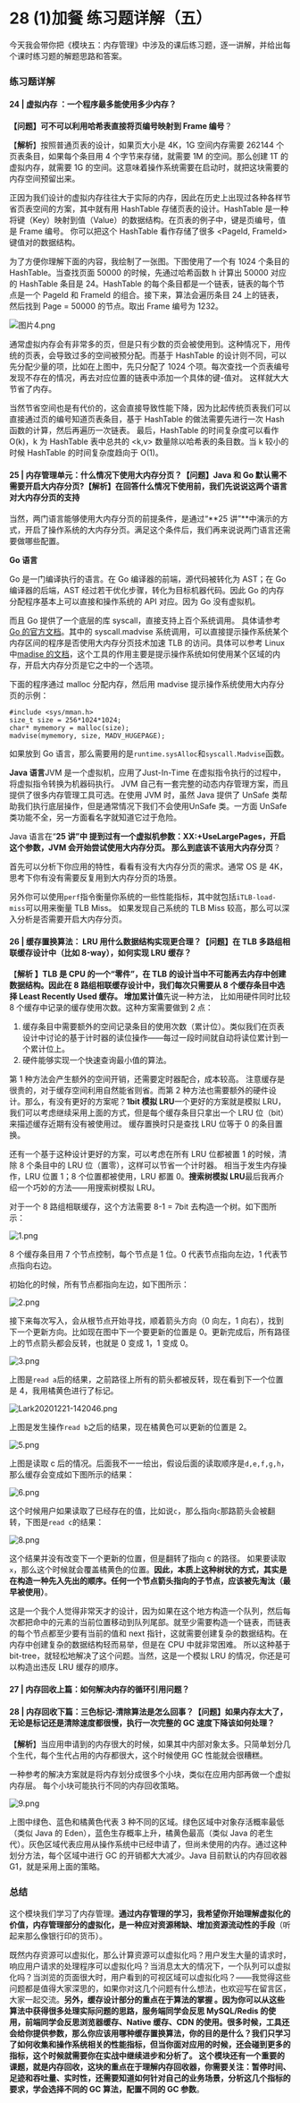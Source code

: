 # 28 (1)加餐 练习题详解（五）

今天我会带你把《模块五：内存管理》中涉及的课后练习题，逐一讲解，并给出每个课时练习题的解题思路和答案。

### 练习题详解

#### 24 | 虚拟内存 ：一个程序最多能使用多少内存？

**【问题】可不可以利用哈希表直接将页编号映射到 Frame 编号**？

【**解析**】按照普通页表的设计，如果页大小是 4K，1G 空间内存需要 262144 个页表条目，如果每个条目用 4 个字节来存储，就需要 1M 的空间。那么创建 1T 的虚拟内存，就需要 1G 的空间。这意味着操作系统需要在启动时，就把这块需要的内存空间预留出来。

正因为我们设计的虚拟内存往往大于实际的内存，因此在历史上出现过各种各样节省页表空间的方案，其中就有用 HashTable 存储页表的设计。HashTable 是一种将键（Key）映射到值（Value）的数据结构。在页表的例子中，键是页编号，值是 Frame 编号。 你可以把这个 HashTable 看作存储了很多 \<PageId, FrameId> 键值对的数据结构。

为了方便你理解下面的内容，我绘制了一张图。下图使用了一个有 1024 个条目的 HashTable。当查找页面 50000 的时候，先通过哈希函数 h 计算出 50000 对应的 HashTable 条目是 24。HashTable 的每个条目都是一个链表，链表的每个节点是一个 PageId 和 FrameId 的组合。接下来，算法会遍历条目 24 上的链表，然后找到 Page = 50000 的节点。取出 Frame 编号为 1232。

![图片4.png](assets/Cip5yF_cbT6AO6DwAACbQMquDX0718.png)

通常虚拟内存会有非常多的页，但是只有少数的页会被使用到。这种情况下，用传统的页表，会导致过多的空间被预分配。而基于 HashTable 的设计则不同，可以先分配少量的项，比如在上图中，先只分配了 1024 个项。每次查找一个页表编号发现不存在的情况，再去对应位置的链表中添加一个具体的键-值对。 这样就大大节省了内存。

当然节省空间也是有代价的，这会直接导致性能下降，因为比起传统页表我们可以直接通过页的编号知道页表条目，基于 HashTable 的做法需要先进行一次 Hash 函数的计算，然后再遍历一次链表。 最后，HashTable 的时间复杂度可以看作 O(k)，k 为 HashTable 表中总共的 \<k,v> 数量除以哈希表的条目数。当 k 较小的时候 HashTable 的时间复杂度趋向于 O(1)。

#### 25 | 内存管理单元：什么情况下使用大内存分页？**【问题】Java 和 Go 默认需不需要开启大内存分页?**【**解析**】在回答什么情况下使用前，我们先说说这两个语言对大内存分页的支持

当然，两门语言能够使用大内存分页的前提条件，是通过“\*\*25 讲”\*\*中演示的方式，开启了操作系统的大内存分页。满足这个条件后，我们再来说说两门语言还需要做哪些配置。

**Go 语言**

Go 是一门编译执行的语言。在 Go 编译器的前端，源代码被转化为 AST；在 Go 编译器的后端，AST 经过若干优化步骤，转化为目标机器代码。因此 Go 的内存分配程序基本上可以直接和操作系统的 API 对应。因为 Go 没有虚拟机。

而且 Go 提供了一个底层的库 syscall，直接支持上百个系统调用。 具体请参考[Go 的官方文档](https://golang.org/pkg/syscall/)。其中的 syscall.madvise 系统调用，可以直接提示操作系统某个内存区间的程序是否使用大内存分页技术加速 TLB 的访问。具体可以参考 Linux 中[madise 的文档](https://www.man7.org/linux/man-pages/man2/madvise.2.html)，这个工具的作用主要是提示操作系统如何使用某个区域的内存，开启大内存分页是它之中的一个选项。

下面的程序通过 malloc 分配内存，然后用 madvise 提示操作系统使用大内存分页的示例：

```
#include <sys/mman.h>
size_t size = 256*1024*1024;
char* mymemory = malloc(size);
madvise(mymemory, size, MADV_HUGEPAGE);
```

如果放到 Go 语言，那么需要用的是`runtime.sysAlloc`和`syscall.Madvise`函数。

**Java 语言**JVM 是一个虚拟机，应用了Just-In-Time 在虚拟指令执行的过程中，将虚拟指令转换为机器码执行。 JVM 自己有一套完整的动态内存管理方案，而且提供了很多内存管理工具可选。在使用 JVM 时，虽然 Java 提供了 UnSafe 类帮助我们执行底层操作，但是通常情况下我们不会使用UnSafe 类。一方面 UnSafe 类功能不全，另一方面看名字就知道它过于危险。

Java 语言在“**25 讲”中 **提到过有一个虚拟机参数：XX:+UseLargePages，开启这个参数，JVM 会开始尝试使用大内存分页。** 那么到底该不该用大内存分页**？

首先可以分析下你应用的特性，看看有没有大内存分页的需求。通常 OS 是 4K，思考下你有没有需要反复用到大内存分页的场景。

另外你可以使用`perf`指令衡量你系统的一些性能指标，其中就包括`iTLB-load-miss`可以用来衡量 TLB Miss。 如果发现自己系统的 TLB Miss 较高，那么可以深入分析是否需要开启大内存分页。

#### 26 | 缓存置换算法： LRU 用什么数据结构实现更合理？**【问题】在 TLB 多路组相联缓存设计中（比如 8-way），如何实现 LRU 缓存**？

【**解析 **】TLB 是 CPU 的一个“零件”，在 TLB 的设计当中不可能再去内存中创建数据结构。因此在 8 路组相联缓存设计中，我们每次只需要从 8 个缓存条目中选择 Least Recently Used 缓存。** 增加累计值**先说一种方法， 比如用硬件同时比较 8 个缓存中记录的缓存使用次数。这种方案需要做到 2 点：

1. 缓存条目中需要额外的空间记录条目的使用次数（累计位）。类似我们在页表设计中讨论的基于计时器的读位操作——每过一段时间就自动将读位累计到一个累计位上。
1. 硬件能够实现一个快速查询最小值的算法。

第 1 种方法会产生额外的空间开销，还需要定时器配合，成本较高。 注意缓存是很贵的，对于缓存空间利用自然能省则省。而第 2 种方法也需要额外的硬件设计。那么，有没有更好的方案呢？**1bit 模拟 LRU**一个更好的方案就是模拟 LRU，我们可以考虑继续采用上面的方式，但是每个缓存条目只拿出一个 LRU 位（bit）来描述缓存近期有没有被使用过。 缓存置换时只是查找 LRU 位等于 0 的条目置换。

还有一个基于这种设计更好的方案，可以考虑在所有 LRU 位都被置 1 的时候，清除 8 个条目中的 LRU 位（置零），这样可以节省一个计时器。 相当于发生内存操作，LRU 位置 1；8 个位置都被使用，LRU 都置 0。**搜索树模拟 LRU**最后我再介绍一个巧妙的方法——用搜索树模拟 LRU。

对于一个 8 路组相联缓存，这个方法需要 8-1 = 7bit 去构造一个树。如下图所示：

![1.png](assets/CgqCHl_cbWiANygpAAChKW14Ffw720.png)

8 个缓存条目用 7 个节点控制，每个节点是 1 位。0 代表节点指向左边，1 代表节点指向右边。

初始化的时候，所有节点都指向左边，如下图所示：

![2.png](assets/CgpVE1_cbZaAOEVvAACaMkDXYtc665.png)

接下来每次写入，会从根节点开始寻找，顺着箭头方向（0 向左，1 向右），找到下一个更新方向。比如现在图中下一个要更新的位置是 0。更新完成后，所有路径上的节点箭头都会反转，也就是 0 变成 1，1 变成 0。

![3.png](assets/CgpVE1_cbbmAOIQDAACdnlwZGVE658.png)

上图是`read a`后的结果，之前路径上所有的箭头都被反转，现在看到下一个位置是 4，我用橘黄色进行了标记。

![Lark20201221-142046.png](assets/Ciqc1F_gP2WAScBQAACgqJrvexo168.png)

上图是发生操作`read b`之后的结果，现在橘黄色可以更新的位置是 2。

![5.png](assets/CgqCHl_cbg-ABn7-AACe6aOsslk632.png)

上图是读取 c 后的情况。后面我不一一绘出，假设后面的读取顺序是`d,e,f,g,h`，那么缓存会变成如下图所示的结果：

![6.png](assets/CgqCHl_cbj-ATxdgAACsKCmX118121.png)

这个时候用户如果读取了已经存在的值，比如说`c`，那么指向`c`那路箭头会被翻转，下图是`read c`的结果：

![8.png](assets/CgpVE1_cbnmAMnbJAACm2EGytKM521.png)

这个结果并没有改变下一个更新的位置，但是翻转了指向 c 的路径。 如果要读取`x`，那么这个时候就会覆盖橘黄色的位置。**因此，本质上这种树状的方式，其实是在构造一种先入先出的顺序。任何一个节点箭头指向的子节点，应该被先淘汰（最早被使用）**。

这是一个我个人觉得非常天才的设计，因为如果在这个地方构造一个队列，然后每次都把命中的元素的当前位置移动到队列尾部。就至少需要构造一个链表，而链表的每个节点都至少要有当前的值和 next 指针，这就需要创建复杂的数据结构。在内存中创建复杂的数据结构轻而易举，但是在 CPU 中就非常困难。 所以这种基于 bit-tree，就轻松地解决了这个问题。当然，这是一个模拟 LRU 的情况，你还是可以构造出违反 LRU 缓存的顺序。

#### 27 | 内存回收上篇：如何解决内存的循环引用问题？

#### 28 | 内存回收下篇：三色标记-清除算法是怎么回事？**【问题】如果内存太大了，无论是标记还是清除速度都很慢，执行一次完整的 GC 速度下降该如何处理**？

【**解析**】当应用申请到的内存很大的时候，如果其中内部对象太多。只简单划分几个生代，每个生代占用的内存都很大，这个时候使用 GC 性能就会很糟糕。

一种参考的解决方案就是将内存划分成很多个小块，类似在应用内部再做一个虚拟内存层。 每个小块可能执行不同的内存回收策略。

![9.png](assets/Cip5yF_cbrCAZqANAABmyPzf-Zs709.png)

上图中绿色、蓝色和橘黄色代表 3 种不同的区域。绿色区域中对象存活概率最低（类似 Java 的 Eden），蓝色生存概率上升，橘黄色最高（类似 Java 的老生代）。灰色区域代表应用从操作系统中已经申请了，但尚未使用的内存。通过这种划分方法，每个区域中进行 GC 的开销都大大减少。Java 目前默认的内存回收器 G1，就是采用上面的策略。

### 总结

这个模块我们学习了内存管理。**通过内存管理的学习，我希望你开始理解虚拟化的价值，内存管理部分的虚拟化，是一种应对资源稀缺、增加资源流动性的手段**（听起来那么像银行印的货币）。

既然内存资源可以虚拟化，那么计算资源可以虚拟化吗？用户发生大量的请求时，响应用户请求的处理程序可以虚拟化吗？当消息太大的情况下，一个队列可以虚拟化吗？当浏览的页面很大时，用户看到的可视区域可以虚拟化吗？——我觉得这些问题都是值得大家深思的，如果你对这几个问题有什么想法，也欢迎写在留言区，大家一起交流。**另外，缓存设计部分的重点在于算法的掌握 **。因为你可以从这些算法中获得很多处理实际问题的思路，服务端同学会反思 MySQL/Redis 的使用，前端同学会反思浏览器缓存、Native 缓存、CDN 的使用。很多时候，工具还会给你提供参数，那么你应该用哪种缓存置换算法，你的目的是什么？我们只学习了如何收集和操作系统相关的性能指标，但当你面对应用的时候，还会碰到更多的指标，这个时候就需要你在实战中继续进步和分析了。** 这个模块还有一个重要的课题，就是内存回收，这块的重点在于理解内存回收器，你需要关注：暂停时间、足迹和吞吐量、实时性，还需要知道如何针对自己的业务场景，分析这几个指标的要求，学会选择不同的 GC 算法，配置不同的 GC 参数**。
